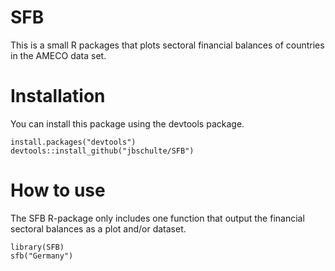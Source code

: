 # SFB
This is a small R packages that plots sectoral financial balances of countries in the AMECO data set. 

# Installation
You can install this package using the devtools package. 
```
install.packages("devtools")
devtools::install_github("jbschulte/SFB")
```

# How to use
The SFB R-package only includes one function that output the financial sectoral balances as a plot and/or dataset. 
```
library(SFB)
sfb("Germany")
```



